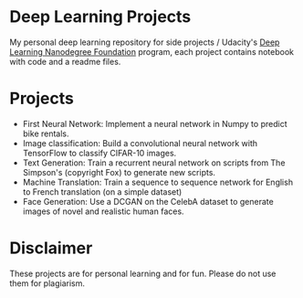 # Deep Learning Projects
My personal deep learning repository for side projects / Udacity's [Deep Learning Nanodegree Foundation](https://www.udacity.com/course/deep-learning-nanodegree-foundation--nd101) program, each project contains notebook with code and a readme
files.

# Projects

* First Neural Network: Implement a neural network in Numpy to predict bike rentals.
* Image classification: Build a convolutional neural network with TensorFlow to classify CIFAR-10 images.
* Text Generation: Train a recurrent neural network on scripts from The Simpson's (copyright Fox) to generate new scripts.
* Machine Translation: Train a sequence to sequence network for English to French translation (on a simple dataset)
* Face Generation: Use a DCGAN on the CelebA dataset to generate
images of novel and realistic human faces.

# Disclaimer
These projects are for personal learning and for fun. Please do not use them for plagiarism.
